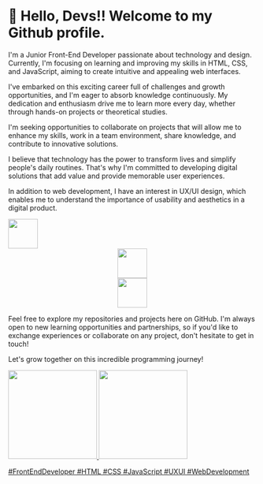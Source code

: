 # 👋 Hello, Devs!! Welcome to my Github profile.

I'm a Junior Front-End Developer passionate about technology and design. Currently, I'm focusing on learning and improving my skills in HTML, CSS, and JavaScript, aiming to create intuitive and appealing web interfaces.

I've embarked on this exciting career full of challenges and growth opportunities, and I'm eager to absorb knowledge continuously. My dedication and enthusiasm drive me to learn more every day, whether through hands-on projects or theoretical studies.

I'm seeking opportunities to collaborate on projects that will allow me to enhance my skills, work in a team environment, share knowledge, and contribute to innovative solutions.

I believe that technology has the power to transform lives and simplify people's daily routines. That's why I'm committed to developing digital solutions that add value and provide memorable user experiences.

In addition to web development, I have an interest in UX/UI design, which enables me to understand the importance of usability and aesthetics in a digital product.

<img src="https://cdn.jsdelivr.net/gh/devicons/devicon/icons/html5/html5-original-wordmark.svg" 
     width="60" 
     height="60" 
     style="60: block; margin: 0 auto;" />
<img src="https://cdn.jsdelivr.net/gh/devicons/devicon/icons/css3/css3-original-wordmark.svg" 
      width="60" 
     height="60" 
     style="display: block; margin: 0 auto;" />
<img src="https://cdn.jsdelivr.net/gh/devicons/devicon/icons/javascript/javascript-original.svg" 
     width="60" 
     height="60" 
     style="display: block; margin: 0 auto;" />

Feel free to explore my repositories and projects here on GitHub. I'm always open to new learning opportunities and partnerships, so if you'd like to exchange experiences or collaborate on any project, don't hesitate to get in touch!

Let's grow together on this incredible programming journey!

<div>
<a href="https://github.com/eiangela">
<img loading="lazy" height="180em" src="https://github-readme-stats.vercel.app/api/top-langs/?username=eiangela&layout=compact&langs_count=7&theme=dracula"/>
<img loading="lazy" height="180em" src="https://github-readme-stats.vercel.app/api?eiangela&show_icons=true&theme=dracula&include_all_commits=true&count_private=true"/>
</div>

#FrontEndDeveloper #HTML #CSS #JavaScript #UXUI #WebDevelopment
